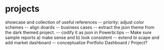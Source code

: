 # projects
showcase and collection of useful references
-- priority: adjust color schemes 
-- align doards
-- business cases
-- extract the json theme from the dark themed project. 
-- codify it as json in Powerbi.tips
-- Make sure sample reports a) make sense and b) look consistent
-- extend bi scape and add market dashboard
-- conceptualize Portfolio Dashboard / Project?
